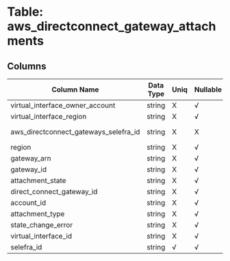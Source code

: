 # Table: aws_directconnect_gateway_attachments

## Columns 

|  Column Name   |  Data Type  | Uniq | Nullable | Description | 
|  ----  | ----  | ----  | ----  | ---- | 
| virtual_interface_owner_account | string | X | √ |  | 
| virtual_interface_region | string | X | √ |  | 
| aws_directconnect_gateways_selefra_id | string | X | X | fk to aws_directconnect_gateways.selefra_id | 
| region | string | X | √ |  | 
| gateway_arn | string | X | √ |  | 
| gateway_id | string | X | √ |  | 
| attachment_state | string | X | √ |  | 
| direct_connect_gateway_id | string | X | √ |  | 
| account_id | string | X | √ |  | 
| attachment_type | string | X | √ |  | 
| state_change_error | string | X | √ |  | 
| virtual_interface_id | string | X | √ |  | 
| selefra_id | string | √ | √ | random id | 


